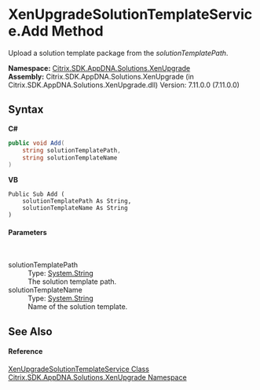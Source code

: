 # XenUpgradeSolutionTemplateService.Add Method 
 

Upload a solution template package from the *solutionTemplatePath*.

**Namespace:**&nbsp;<a href="2805b95f-a335-5d98-deaf-c0312b394eda">Citrix.SDK.AppDNA.Solutions.XenUpgrade</a><br />**Assembly:**&nbsp;Citrix.SDK.AppDNA.Solutions.XenUpgrade (in Citrix.SDK.AppDNA.Solutions.XenUpgrade.dll) Version: 7.11.0.0 (7.11.0.0)

## Syntax

**C#**
```csharp
public void Add(
	string solutionTemplatePath,
	string solutionTemplateName
)
```

**VB**
```vbnet
Public Sub Add ( 
	solutionTemplatePath As String,
	solutionTemplateName As String
)
```


#### Parameters
&nbsp;<dl><dt>solutionTemplatePath</dt><dd>Type: <a href="http://msdn2.microsoft.com/en-us/library/s1wwdcbf" target="_blank">System.String</a><br />The solution template path.</dd><dt>solutionTemplateName</dt><dd>Type: <a href="http://msdn2.microsoft.com/en-us/library/s1wwdcbf" target="_blank">System.String</a><br />Name of the solution template.</dd></dl>

## See Also


#### Reference
<a href="e0e42d35-6a35-7fef-d495-fa231d83062f">XenUpgradeSolutionTemplateService Class</a><br /><a href="2805b95f-a335-5d98-deaf-c0312b394eda">Citrix.SDK.AppDNA.Solutions.XenUpgrade Namespace</a><br />